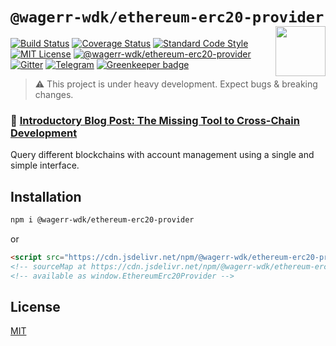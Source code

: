 # `@wagerr-wdk/ethereum-erc20-provider` <img align="right" src="https://raw.githubusercontent.com/wagerr/chainabstractionlayer/master/liquality-logo.png" height="80px" />


[![Build Status](https://travis-ci.com/wagerr/chainabstractionlayer.svg?branch=master)](https://travis-ci.com/wagerr/chainabstractionlayer)
[![Coverage Status](https://coveralls.io/repos/github/wagerr/chainabstractionlayer/badge.svg?branch=master)](https://coveralls.io/github/wagerr/chainabstractionlayer?branch=master)
[![Standard Code Style](https://img.shields.io/badge/codestyle-standard-brightgreen.svg)](https://github.com/standard/standard)
[![MIT License](https://img.shields.io/badge/license-MIT-brightgreen.svg)](../../LICENSE.md)
[![@wagerr-wdk/ethereum-erc20-provider](https://img.shields.io/npm/dt/@wagerr-wdk/ethereum-erc20-provider.svg)](https://npmjs.com/package/@wagerr-wdk/ethereum-erc20-provider)
[![Gitter](https://img.shields.io/gitter/room/wagerr/Lobby.svg)](https://gitter.im/wagerr/Lobby?source=orgpage)
[![Telegram](https://img.shields.io/badge/chat-on%20telegram-blue.svg)](https://t.me/Liquality) [![Greenkeeper badge](https://badges.greenkeeper.io/wagerr/chainabstractionlayer.svg)](https://greenkeeper.io/)

> :warning: This project is under heavy development. Expect bugs & breaking changes.

### :pencil: [Introductory Blog Post: The Missing Tool to Cross-Chain Development](https://medium.com/wagerr/the-missing-tool-to-cross-chain-development-2ebfe898efa1)


Query different blockchains with account management using a single and simple interface.


## Installation

```bash
npm i @wagerr-wdk/ethereum-erc20-provider
```

or

```html
<script src="https://cdn.jsdelivr.net/npm/@wagerr-wdk/ethereum-erc20-provider@0.2.3/dist/ethereum-erc20-provider.min.js"></script>
<!-- sourceMap at https://cdn.jsdelivr.net/npm/@wagerr-wdk/ethereum-erc20-provider@0.2.3/dist/ethereum-erc20-provider.min.js.map -->
<!-- available as window.EthereumErc20Provider -->
```


## License

[MIT](../../LICENSE.md)
